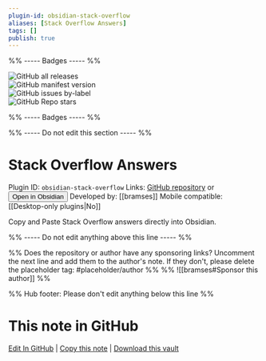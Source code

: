 ```yaml
---
plugin-id: obsidian-stack-overflow
aliases: [Stack Overflow Answers]
tags: []
publish: true
---
```


%% ----- Badges ----- %%

![GitHub all releases](https://img.shields.io/github/downloads/https://github.com/bramses/obsidian-stack-overflow/total?color=573E7A&logo=github&style=for-the-badge)  
![GitHub manifest version](https://img.shields.io/github/manifest-json/v/https://github.com/bramses/obsidian-stack-overflow?color=573E7A&logo=github&style=for-the-badge)  
![GitHub issues by-label](https://img.shields.io/github/issues/https://github.com/bramses/obsidian-stack-overflow/help%20wanted?color=573E7A&logo=github&style=for-the-badge)  
![GitHub Repo stars](https://img.shields.io/github/stars/https://github.com/bramses/obsidian-stack-overflow?color=573E7A&logo=github&style=for-the-badge)

%% ----- Badges ----- %%

%% ----- Do not edit this section ----- %%

# Stack Overflow Answers

Plugin ID: `obsidian-stack-overflow`
Links: [GitHub repository](https://github.com/https://github.com/bramses/obsidian-stack-overflow) or [<button id=HH>Open in Obsidian</button>](obsidian://show-plugin?id=obsidian-stack-overflow)
Developed by: [[bramses]]
Mobile compatible: [[Desktop-only plugins|No]]

Copy and Paste Stack Overflow answers directly into Obsidian.

%% ----- Do not edit anything above this line ----- %%

%% Does the repository or author have any sponsoring links? Uncomment the next line and add them to the author's note. If they don't, please delete the placeholder tag: #placeholder/author %%
%% ![[bramses#Sponsor this author]] %%

%% Hub footer: Please don't edit anything below this line %%

# This note in GitHub

<span class="git-footer">[Edit In GitHub](https://github.dev/obsidian-community/obsidian-hub/blob/main/02%20-%20Community%20Expansions/02.05%20All%20Community%20Expansions/Plugins/obsidian-stack-overflow.md "git-hub-edit-note") | [Copy this note](https://raw.githubusercontent.com/obsidian-community/obsidian-hub/main/02%20-%20Community%20Expansions/02.05%20All%20Community%20Expansions/Plugins/obsidian-stack-overflow.md "git-hub-copy-note") | [Download this vault](https://github.com/obsidian-community/obsidian-hub/archive/refs/heads/main.zip "git-hub-download-vault") </span>
